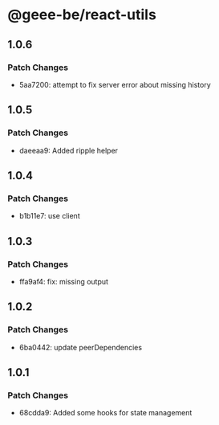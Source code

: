 # @geee-be/react-utils

## 1.0.6

### Patch Changes

- 5aa7200: attempt to fix server error about missing history

## 1.0.5

### Patch Changes

- daeeaa9: Added ripple helper

## 1.0.4

### Patch Changes

- b1b11e7: use client

## 1.0.3

### Patch Changes

- ffa9af4: fix: missing output

## 1.0.2

### Patch Changes

- 6ba0442: update peerDependencies

## 1.0.1

### Patch Changes

- 68cdda9: Added some hooks for state management
